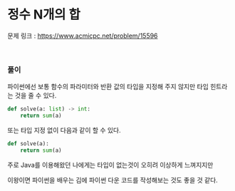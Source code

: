 정수 N개의 합
===

문제 링크 : https://www.acmicpc.net/problem/15596

<br>

### 풀이

파이썬에선 보통 함수의 파라미터와 반환 값의 타입을 지정해 주지 않지만 타입 힌트라는 것을 줄 수 있다.

```Python
def solve(a: list) -> int:
    return sum(a)
```

또는 타입 지정 없이 다음과 같이 할 수 있다.

```Python
def solve(a):
    return sum(a)
```

주로 Java를 이용해왔던 나에게는 타입이 없는것이 오히려 이상하게 느껴지지만

이왕이면 파이썬을 배우는 김에 파이썬 다운 코드를 작성해보는 것도 좋을 것 같다.